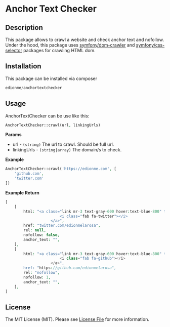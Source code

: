 # Anchor Text Checker

## Description
This package allows to crawl a website and check anchor text and nofollow.
Under the hood, this package uses [symfony/dom-crawler](https://symfony.com/doc/current/components/dom_crawler.html) and [symfony/css-selector](https://symfony.com/doc/current/components/css_selector.html) packages for crawling HTML dom.

## Installation
This package can be installed via composer
```php
edionme/anchortextchecker
```

## Usage
AnchorTextChecker can be use like this:
```php
AnchorTextChecker::crawl(url, linkingUrls)
```

**Params**

* url - `(string)` The url to crawl. Should be full url.
* linkingUrls - `(string|array)` The domain/s to check.

**Example**
```php
AnchorTextChecker::crawl('https://edionme.com', [
    'github.com',
    'twitter.com'
])
```

**Example Return**
```php
[
    [
        html: "<a class="link mr-3 text-gray-600 hover:text-blue-800" target="_blank" href="twitter.com/edionmelarosa">
                        <i class="fab fa-twitter"></i>
                    </a>",
        href: "twitter.com/edionmelarosa",
        rel: null,
        nofollow: false,
        anchor_text: "",
    ],
    [
        html: "<a class="link mr-3 text-gray-600 hover:text-blue-800" target="_blank" rel="nofollow" href="https://github.com/edionmelarosa">
                        <i class="fab fa-github"></i>
                    </a>",
        href: "https://github.com/edionmelarosa",
        rel: "nofollow",
        nofollow: 1,
        anchor_text: "",
    ],
]
```

## License

The MIT License (MIT). Please see [License File](LICENSE.md) for more information.